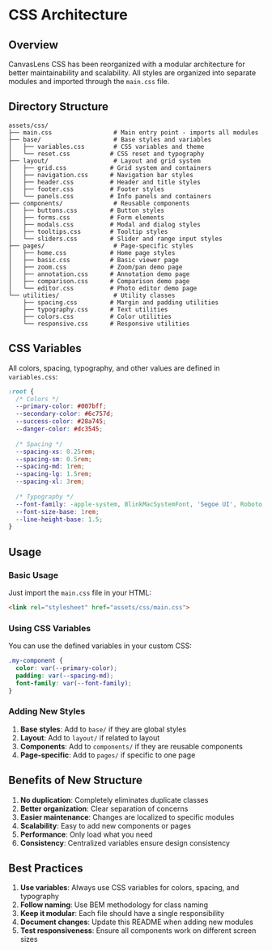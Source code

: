 # CSS Architecture

## Overview

CanvasLens CSS has been reorganized with a modular architecture for better maintainability and scalability. All styles are organized into separate modules and imported through the `main.css` file.

## Directory Structure

```
assets/css/
├── main.css                 # Main entry point - imports all modules
├── base/                    # Base styles and variables
│   ├── variables.css        # CSS variables and theme
│   └── reset.css           # CSS reset and typography
├── layout/                  # Layout and grid system
│   ├── grid.css            # Grid system and containers
│   ├── navigation.css      # Navigation bar styles
│   ├── header.css          # Header and title styles
│   ├── footer.css          # Footer styles
│   └── panels.css          # Info panels and containers
├── components/              # Reusable components
│   ├── buttons.css         # Button styles
│   ├── forms.css           # Form elements
│   ├── modals.css          # Modal and dialog styles
│   ├── tooltips.css        # Tooltip styles
│   └── sliders.css         # Slider and range input styles
├── pages/                   # Page-specific styles
│   ├── home.css            # Home page styles
│   ├── basic.css           # Basic viewer page
│   ├── zoom.css            # Zoom/pan demo page
│   ├── annotation.css      # Annotation demo page
│   ├── comparison.css      # Comparison demo page
│   └── editor.css          # Photo editor demo page
└── utilities/               # Utility classes
    ├── spacing.css         # Margin and padding utilities
    ├── typography.css      # Text utilities
    ├── colors.css          # Color utilities
    └── responsive.css      # Responsive utilities
```

## CSS Variables

All colors, spacing, typography, and other values are defined in `variables.css`:

```css
:root {
  /* Colors */
  --primary-color: #007bff;
  --secondary-color: #6c757d;
  --success-color: #28a745;
  --danger-color: #dc3545;
  
  /* Spacing */
  --spacing-xs: 0.25rem;
  --spacing-sm: 0.5rem;
  --spacing-md: 1rem;
  --spacing-lg: 1.5rem;
  --spacing-xl: 3rem;
  
  /* Typography */
  --font-family: -apple-system, BlinkMacSystemFont, 'Segoe UI', Roboto, sans-serif;
  --font-size-base: 1rem;
  --line-height-base: 1.5;
}
```

## Usage

### Basic Usage

Just import the `main.css` file in your HTML:

```html
<link rel="stylesheet" href="assets/css/main.css">
```

### Using CSS Variables

You can use the defined variables in your custom CSS:

```css
.my-component {
  color: var(--primary-color);
  padding: var(--spacing-md);
  font-family: var(--font-family);
}
```

### Adding New Styles

1. **Base styles**: Add to `base/` if they are global styles
2. **Layout**: Add to `layout/` if related to layout
3. **Components**: Add to `components/` if they are reusable components
4. **Page-specific**: Add to `pages/` if specific to one page

## Benefits of New Structure

1. **No duplication**: Completely eliminates duplicate classes
2. **Better organization**: Clear separation of concerns
3. **Easier maintenance**: Changes are localized to specific modules
4. **Scalability**: Easy to add new components or pages
5. **Performance**: Only load what you need
6. **Consistency**: Centralized variables ensure design consistency

## Best Practices

1. **Use variables**: Always use CSS variables for colors, spacing, and typography
2. **Follow naming**: Use BEM methodology for class naming
3. **Keep it modular**: Each file should have a single responsibility
4. **Document changes**: Update this README when adding new modules
5. **Test responsiveness**: Ensure all components work on different screen sizes
